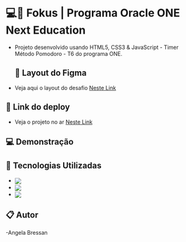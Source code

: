 # 💻🚀 Fokus | Programa Oracle ONE Next Education


- Projeto desenvolvido usando HTML5, CSS3 & JavaScript - Timer Método Pomodoro - T6 do programa ONE.




  ## 🚀 Layout do Figma
- Veja aqui o layout do desafio [Neste Link](https://www.figma.com/file/dEaMv34Wd5G7TBMPo8fPlK/Projeto-Fokus?type=design&node-id=78-324&mode=design&t=aiPSA3H7KKbnrAKi-0/)




 ## 🔗 Link do deploy
- Veja o projeto no ar [Neste Link](https://pomodoro-fokus-timer.vercel.app/)



 ## 💻 Demonstração




 ## 🚀 Tecnologias Utilizadas

- <img align="center" src="https://img.shields.io/badge/HTML5-E34F26?style=for-the-badge&logo=html5&logoColor=white">
- <img align="center" src="https://img.shields.io/badge/CSS3-1572B6?style=for-the-badge&logo=css3&logoColor=white">
- <img align="center" src="https://img.shields.io/badge/JavaScript-323330?style=for-the-badge&logo=javascript&logoColor=F7DF1E">


 ## 📋 Autor
-Angela Bressan

